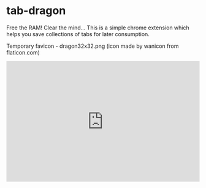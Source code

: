 # tab-dragon

Free the RAM! Clear the mind... This is a simple chrome extension which helps you save collections of tabs for later consumption.

Temporary favicon - dragon32x32.png (icon made by wanicon from flaticon.com)

<div style="position: relative; padding-bottom: 62.5%; height: 0;"><iframe src="https://www.loom.com/embed/c13b0136dc674370a55ff7bb15822b63" frameborder="0" webkitallowfullscreen mozallowfullscreen allowfullscreen style="position: absolute; top: 0; left: 0; width: 100%; height: 100%;"></iframe></div>
